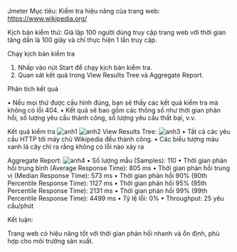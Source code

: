 Jmeter
Mục tiêu: Kiểm tra hiệu năng của trang web: https://www.wikipedia.org/

Kịch bản kiểm thử: Giả lập 100 người dùng truy cập trang web với thời gian tăng dần là 100 giây và chỉ thực hiện 1 lần truy cập.

Chạy kịch bản kiểm tra

1.	Nhấp vào nút Start để chạy kịch bản kiểm tra.
2.	Quan sát kết quả trong View Results Tree và Aggregate Report.

Phân tích kết quả

•	Nếu mọi thứ được cấu hình đúng, bạn sẽ thấy các kết quả kiểm tra mà không có lỗi 404.
•	Kết quả sẽ bao gồm các thông số như thời gian phản hồi, số lượng yêu cầu thành công, số lượng yêu cầu thất bại, v.v.

Kết quả kiểm tra
![anh1](https://github.com/NguyenChinh23/Jmeter/assets/119948744/c25f195b-a78f-4552-bb54-9415d63ac810)
![anh2](https://github.com/NguyenChinh23/Jmeter/assets/119948744/ae3a29da-8e26-4875-956a-0885e9ccbc8a)
View Results Tree:
![anh3](https://github.com/NguyenChinh23/Jmeter/assets/119948744/c39db7b7-610a-4a47-96d3-2066feffaf6b)
•	Tất cả các yêu cầu HTTP tới máy chủ Wikipedia đều thành công.
•	Các biểu tượng màu xanh lá cây chỉ ra rằng không có lỗi nào xảy ra 

Aggregate Report:
![anh4](https://github.com/NguyenChinh23/Jmeter/assets/119948744/56852def-e293-43ad-ab2c-127c64060098)
•	Số lượng mẫu (Samples): 110
•	Thời gian phản hồi trung bình (Average Response Time): 805 ms
•	Thời gian phản hồi trung vị (Median Response Time): 573 ms
•	Thời gian phản hồi 90% (90th Percentile Response Time): 1127 ms
•	Thời gian phản hồi 95% (95th Percentile Response Time): 2131 ms
•	Thời gian phản hồi 99% (99th Percentile Response Time): 4499 ms
•	Tỷ lệ lỗi: 0%
•	Throughput: 25 yêu cầu/phút

Kết luận:

Trang web có hiệu năng tốt với thời gian phản hồi nhanh và ổn định, phù hợp cho môi trường sản xuất.

